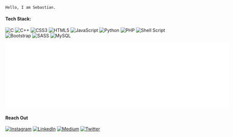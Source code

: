 

```bash
Hello, I am Sebastian.
```

<!-- ##### GitHub Stats:

<div style="display: inline-flex;">

  <img src="https://github-readme-stats.vercel.app/api?username=astianmuchui&theme=github_dark&hide_border=true&include_all_commits=true&count_private=true" width="350px">

 <img src="https://github-readme-streak-stats.herokuapp.com/?user=astianmuchui&theme=github_dark&hide_border=true" width="350px">

</div> -->

<!-- [![github activity graph](https://github-readme-activity-graph.cyclic.app/graph?username=astianmuchui&bg_color=000000&color=999900&line=969900&point=none&area=true&hide_border=true)](https://github.com/ashutosh00710/github-readme-activity-graph) -->


#### Tech Stack:
![C](https://img.shields.io/badge/c-%2300599C.svg?style=flat&logo=c&logoColor=white) ![C++](https://img.shields.io/badge/c++-%2300599C.svg?style=flat&logo=c%2B%2B&logoColor=white) ![CSS3](https://img.shields.io/badge/css3-%231572B6.svg?style=flat&logo=css3&logoColor=white) ![HTML5](https://img.shields.io/badge/html5-%23E34F26.svg?style=flat&logo=html5&logoColor=white) ![JavaScript](https://img.shields.io/badge/javascript-%23323330.svg?style=flat&logo=javascript&logoColor=%23F7DF1E) ![Python](https://img.shields.io/badge/python-3670A0?style=flat&logo=python&logoColor=ffdd54) ![PHP](https://img.shields.io/badge/php-%23777BB4.svg?style=flat&logo=php&logoColor=white) ![Shell Script](https://img.shields.io/badge/shell_script-%23121011.svg?style=flat&logo=gnu-bash&logoColor=white) ![Bootstrap](https://img.shields.io/badge/bootstrap-%23563D7C.svg?style=flat&logo=bootstrap&logoColor=white)  ![SASS](https://img.shields.io/badge/SASS-hotpink.svg?style=flat&logo=SASS&logoColor=white)  ![MySQL](https://img.shields.io/badge/mysql-%2300f.svg?style=flat&logo=mysql&logoColor=white)


<div style="display: inline-flex;">
<img src="https://raw.githubusercontent.com/astianmuchui/github-stats/master/generated/overview.svg#gh-dark-mode-only" width="350px">
<img src="https://raw.githubusercontent.com/astianmuchui/github-stats/master/generated/languages.svg#gh-dark-mode-only" width="350px">
</div>


#### Reach Out
[![Instagram](https://img.shields.io/badge/Instagram-%23E4405F.svg?logo=Instagram&logoColor=white)](https://instagram.com/astianmuchui) [![LinkedIn](https://img.shields.io/badge/LinkedIn-%230077B5.svg?logo=linkedin&logoColor=white)](https://linkedin.com/in/astianmuchui) [![Medium](https://img.shields.io/badge/Medium-12100E?logo=medium&logoColor=white)](https://medium.com/@sebastianmuchui) [![Twitter](https://img.shields.io/badge/Twitter-%231DA1F2.svg?logo=Twitter&logoColor=white)](https://twitter.com/astianmuchui) 
